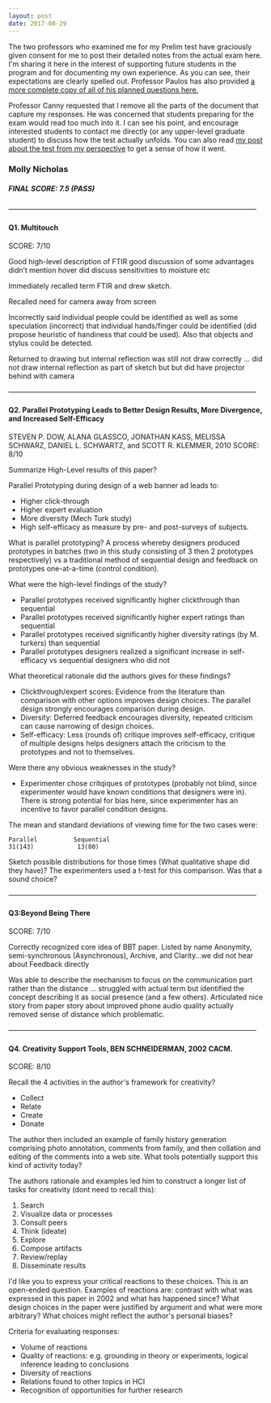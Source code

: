 ```yaml
---
layout: post
date: 2017-08-29
---
```


The two professors who examined me for my Prelim test have graciously given consent for me to post their detailed notes from the actual exam here. I'm sharing it here in the interest of supporting future students in the program and for documenting my own experience. As you can see, their expectations are clearly spelled out. Professor Paulos has also provided [a more complete copy of all of his planned questions here.](http://www.paulos.net/teaching/prelims/Eric_Paulos_Prelim_Fall_2017_Questions.pdf)

Professor Canny requested that I remove all the parts of the document that capture my responses. He was concerned that students preparing for the exam would read too much into it. I can see his point, and encourage interested students to contact me directly (or any upper-level graduate student) to discuss how the test actually unfolds. You can also read [my post about the test from my perspective](https://molecule.github.io/post/prelims%20from%20my%20perspective/) to get a sense of how it went.



### Molly Nicholas	

##### FINAL SCORE: 7.5 (PASS)

———————————————————————————————————

#### Q1. Multitouch
SCORE: 7/10


Good high-level description of FTIR
good discussion of some advantages
didn’t mention hover
did discuss sensitivities to moisture etc

Immediately recalled term FTIR and drew sketch.  

Recalled need for camera away from screen

Incorrectly said individual people could be identified as well as some speculation (incorrect) that individual hands/finger could be identified (did propose heuristic of handiness that could be used).  Also that objects and stylus could be detected.   

Returned to drawing but internal reflection was still not draw correctly … did not draw internal reflection as part of sketch but but did have projector behind with camera


———————————————————————————————————


#### Q2. Parallel Prototyping Leads to Better Design Results, More Divergence, and Increased Self-Efficacy
STEVEN P. DOW, ALANA GLASSCO, JONATHAN KASS, MELISSA SCHWARZ, DANIEL L. SCHWARTZ, and SCOTT R. KLEMMER, 2010
SCORE: 8/10

Summarize High-Level results of this paper?

Parallel Prototyping during design of a web banner ad leads to:
- Higher click-through
- Higher expert evaluation
- More diversity (Mech Turk study)
- High self-efficacy as measure by pre- and post-surveys of subjects.

What is parallel prototyping? 
A process whereby designers produced prototypes in batches (two in this study consisting of 3 then 2 prototypes respectively)
vs a traditional method of sequential design and feedback on prototypes one-at-a-time (control condition).

What were the high-level findings of the study?
- Parallel prototypes received significantly higher clickthrough than sequential
- Parallel prototypes received significantly higher expert ratings than sequential
- Parallel prototypes received significantly higher diversity ratings (by M. turkers) than sequential
- Parallel prototypes designers realized a significant increase in self-efficacy vs sequential designers who did not


What theoretical rationale did the authors gives for these findings?
- Clickthrough/expert scores: Evidence from the literature than comparison with other options improves design choices. The parallel
design strongly encourages comparison during design. 
- Diversity: Deferred feedback encourages diversity, repeated criticism can cause narrowing of design choices. 
- Self-efficacy: Less (rounds of) critique improves self-efficacy, critique of multiple designs helps designers attach the criticism
to the prototypes and not to themselves.


Were there any obvious weaknesses in the study?
- Experimenter chose critqiques of prototypes (probably not blind, since
experimenter would have known conditions that designers were in). There
is strong potential for bias here, since experimenter has an incentive
to favor parallel condition designs.

The mean and standard deviations of viewing time for the two cases were:
```
Parallel          Sequential
31(143)            13(80)
```
Sketch possible distributions for those times (What qualitative shape did they have)? 
The experimenters used a t-test for this comparison. Was that a sound choice?


———————————————————————————————————


#### Q3:Beyond Being There
SCORE: 7/10

Correctly recognized core idea of BBT paper. Listed by name Anonymity, semi-synchronous (Asynchronous), Archive, and Clarity…we did not hear about Feedback directly

Was able to describe the mechanism to focus on the communication part rather than the distance … struggled with actual term but identified the concept describing it as social presence (and a few others). Articulated nice story from paper story about improved phone audio quality actually removed sense of distance which problematic. 


———————————————————————————————————

#### Q4. Creativity Support Tools, BEN SCHNEIDERMAN, 2002 CACM. 
SCORE: 8/10


Recall the 4 activities in the author's framework for creativity?
- Collect
- Relate
- Create
- Donate


The author then included an example of family history generation
comprising photo annotation, comments from family, and then collation
and editing of the comments into a web site. What tools potentially
support this kind of activity today?


The authors rationale and examples led him to construct a longer list of tasks
for creativity (dont need to recall this):

1) Search
2) Visualize data or processes
3) Consult peers
4) Think (ideate)
5) Explore
6) Compose artifacts
7) Review/replay
8) Disseminate results

I'd like you to express your critical reactions to these choices. This is an open-ended question. Examples of reactions are:
contrast with what was expressed in this paper in 2002 and what has happened since? What design choices in the paper were
justified by argument and what were more arbitrary? What choices might reflect the author's personal biases?

Criteria for evaluating responses:
- Volume of reactions
- Quality of reactions: e.g. grounding in theory or experiments, logical inference leading to conclusions
- Diversity of reactions
- Relations found to other topics in HCI
- Recognition of opportunities for further research
